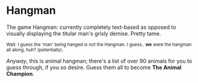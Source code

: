 # Hangman
The game Hangman: currently completely text-based as opposed to visually displaying the titular man's grisly demise. Pretty tame. 

<sup>Wait. I guess the 'man' being hanged is *not* the Hangman. 
I guess.. **we** were the hangman all along, huh? (potentially).</sup>

*Anyway*, this is animal hangman; there's a list of over 90 animals for you to guess through, if you so desire. 
Guess them all to become **The Animal Champion**. 
